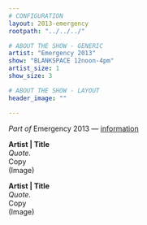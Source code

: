 ```yaml
---
# CONFIGURATION
layout: 2013-emergency
rootpath: "../../../"

# ABOUT THE SHOW - GENERIC
artist: "Emergency 2013"
show: "BLANKSPACE 12noon-4pm"
artist_size: 1
show_size: 3

# ABOUT THE SHOW - LAYOUT
header_image: ""

---
```

*Part of* Emergency 2013 — [information](/current/2013-emergency/index.html)        
          
**Artist | Title**    
*Quote.*        
Copy        
(Image)        
        
**Artist | Title**    
*Quote.*        
Copy        
(Image)        